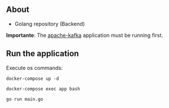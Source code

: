 ## About
- Golang repository (Backend) 

**Importante**: The [apache-kafka](https://github.com/MessiasJunio/real-time-delivery/tree/main/apache-kafka) application must be running first.
## Run the application

Execute os commands:

```
docker-compose up -d

docker-compose exec app bash

go run main.go
```